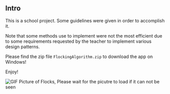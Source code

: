 
## Intro
This is a school project. Some guidelines were given in order to accomplish it.

Note that some methods use to implement were not the most efficient due to some requirements requested by the teacher to implement various design patterns.

Please find the zip file `FlockingAlgorithm.zip` to download the app on Windows!

Enjoy! 

<img alt="GIF Picture of Flocks, Please wait for the picutre to load if it can not be seen" src="./images/Flock.gif"></img>

